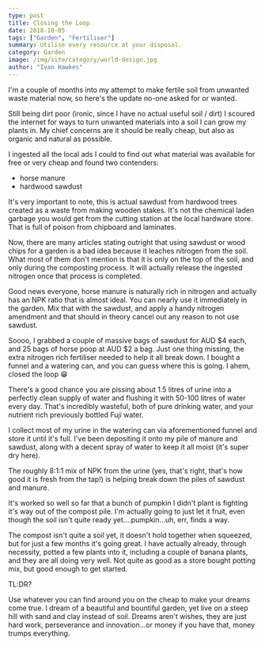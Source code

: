 ```yaml
---
type: post
title: Closing the Loop
date: 2018-10-05
tags: ["Garden", "Fertiliser"]
summary: Utilise every resource at your disposal.
category: Garden
image: /img/site/category/world-design.jpg
author: "Ivan Hawkes"
---
```


I'm a couple of months into my attempt to make fertile soil from unwanted waste material now, so here's the update no-one asked for or wanted.

Still being dirt poor (ironic, since I have no actual useful soil / dirt) I scoured the internet for ways to turn unwanted materials into a soil I can grow my plants in. My chief concerns are it should be really cheap, but also as organic and natural as possible.

I ingested all the local ads I could to find out what material was available for free or very cheap and found two contenders:

* horse manure 
* hardwood sawdust

It's very important to note, this is actual sawdust from hardwood trees created as a waste from making wooden stakes. It's not the chemical laden garbage you would get from the cutting station at the local hardware store. That is full of poison from chipboard and laminates.

Now, there are many articles stating outright that using sawdust or wood chips for a garden is a bad idea because it leaches nitrogen from the soil. What most of them don't mention is that it is only on the top of the soil, and only during the composting process. It will actually release the ingested nitrogen once that process is completed.

Good news everyone, horse manure is naturally rich in nitrogen and actually has an NPK ratio that is almost ideal. You can nearly use it immediately in the garden. Mix that with the sawdust, and apply a handy nitrogen amendment and that should in theory cancel out any reason to not use sawdust.

Soooo, I grabbed a couple of massive bags of sawdust for AUD $4 each, and 25 bags of horse poop at AUD $2 a bag. Just one thing missing, the extra nitrogen rich fertiliser needed to help it all break down. I bought a funnel and a watering can, and you can guess where this is going. I ahem, closed the loop :grin:

There's a good chance you are pissing about 1.5 litres of urine into a perfectly clean supply of water and flushing it with 50-100 litres of water every day. That's incredibly wasteful, both of pure drinking water, and your nutrient rich previously bottled Fuji water.

I collect most of my urine in the watering can via aforementioned funnel and store it until it's full. I've been depositing it onto my pile of manure and sawdust, along with a decent spray of water to keep it all moist (it's super dry here).

The roughly 8:1:1 mix of NPK from the urine (yes, that's right, that's how good it is fresh from the tap!) is helping break down the piles of sawdust and manure.

It's worked so well so far that a bunch of pumpkin I didn't plant is fighting it's way out of the compost pile. I'm actually going to just let it fruit, even though the soil isn't quite ready yet....pumpkin...uh, err, finds a way.

The compost isn't quite a soil yet, it doesn't hold together when squeezed, but for just a few months it's going great. I have actually already, through necessity, potted a few plants into it, including a couple of banana plants, and they are all doing very well. Not quite as good as a store bought potting mix, but good enough to get started.

TL:DR?

Use whatever you can find around you on the cheap to make your dreams come true. I dream of a beautiful and bountiful garden, yet live on a steep hill with sand and clay instead of soil. Dreams aren't wishes, they are just hard work, perseverance and innovation...or money if you have that, money trumps everything.